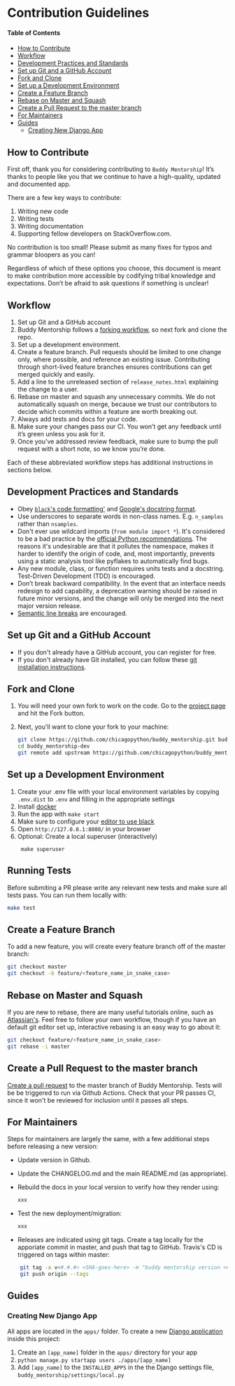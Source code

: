 # Contribution Guidelines

#### Table of Contents

<!-- TOC -->

- [How to Contribute](#how-to-contribute)
- [Workflow](#workflow)
- [Development Practices and Standards](#development-practices-and-standards)
- [Set up Git and a GitHub Account](#set-up-git-and-a-github-account)
- [Fork and Clone](#fork-and-clone)
- [Set up a Development Environment](#set-up-a-development-environment)
- [Create a Feature Branch](#create-a-feature-branch)
- [Rebase on Master and Squash](#rebase-on-master-and-squash)
- [Create a Pull Request to the master branch](#create-a-pull-request-to-the-master-branch)
- [For Maintainers](#for-maintainers)
- [Guides](#guides)
  - [Creating New Django App](#creating-new-django-app)

<!-- /TOC -->

## How to Contribute

First off, thank you for considering contributing to `Buddy Mentorship`!
It’s thanks to people like you that we continue to have a high-quality, updated and documented app.

There are a few key ways to contribute:

1. Writing new code
2. Writing tests
3. Writing documentation
4. Supporting fellow developers on StackOverflow.com.

No contribution is too small!
Please submit as many fixes for typos and grammar bloopers as you can!

Regardless of which of these options you choose,
this document is meant to make contribution more accessible by codifying tribal knowledge and expectations.
Don’t be afraid to ask questions if something is unclear!

## Workflow

1. Set up Git and a GitHub account
2. Buddy Mentorship follows a [forking workflow](https://www.atlassian.com/git/tutorials/comparing-workflows/forking-workflow), so next fork and clone the repo.
3. Set up a development environment.
4. Create a feature branch.
   Pull requests should be limited to one change only, where possible, and reference an existing issue.
   Contributing through short-lived feature branches ensures contributions can get merged quickly and easily.
5. Add a line to the unreleased section of `release_notes.html` explaining the change to a user.
6. Rebase on master and squash any unnecessary commits.
   We do not automatically squash on merge, because we trust our contributors to decide which commits within a feature are worth breaking out.
7. Always add tests and docs for your code.
8. Make sure your changes pass our CI.
   You won’t get any feedback until it’s green unless you ask for it.
9. Once you’ve addressed review feedback, make sure to bump the pull request with a short note, so we know you’re done.

Each of these abbreviated workflow steps has additional instructions in sections below.

## Development Practices and Standards

- Obey [`black`'s code formatting'](https://black.readthedocs.io/en/stable/the_black_code_style.html) and [Google's docstring format](https://sphinxcontrib-napoleon.readthedocs.io/en/latest/example_google.html).
- Use underscores to separate words in non-class names.
  E.g. `n_samples` rather than `nsamples`.
- Don't ever use wildcard imports (`from module import *`).
  It's considered to be a bad practice by the [official Python recommendations](https://docs.python.org/3/tutorial/modules.html#importing-from-a-package).
  The reasons it's undesirable are that it
  pollutes the namespace,
  makes it harder to identify the origin of code,
  and, most importantly, prevents using a static analysis tool like pyflakes to automatically find bugs.
- Any new module, class, or function requires units tests and a docstring.
  Test-Driven Development (TDD) is encouraged.
- Don’t break backward compatibility.
  In the event that an interface needs redesign to add capability,
  a deprecation warning should be raised in future minor versions,
  and the change will only be merged into the next major version release.
- [Semantic line breaks](https://sembr.org/) are encouraged.

## Set up Git and a GitHub Account

- If you don't already have a GitHub account, you can register for free.
- If you don't already have Git installed,
  you can follow these [git installation instructions](https://help.github.com/en/articles/set-up-git).

## Fork and Clone

1. You will need your own fork to work on the code. Go to the [project page](https://github.com/chicagopython/buddy_mentorship) and hit the Fork button.
2. Next, you'll want to clone your fork to your machine:

   ```bash
   git clone https://github.com/chicagopython/buddy_mentorship.git buddy_mentorship-dev
   cd buddy_mentorship-dev
   git remote add upstream https://github.com/chicagopython/buddy_mentorship.git
   ```

## Set up a Development Environment

1. Create your .env file with your local environment variables by copying `.env.dist` to `.env` and filling in the appropriate settings
2. Install [docker](https://docs.docker.com/get-docker/)
3. Run the app with `make start`
4. Make sure to configure your [editor to use black](https://github.com/psf/black#editor-integration)
5. Open `http://127.0.0.1:8000/` in your browser
6. Optional: Create a local superuser (interactively)
   ```
    make superuser
   ```

## Running Tests

Before submiting a PR please write any relevant new tests and make sure all tests pass. You can run them
locally with:
```bash
make test
```


## Create a Feature Branch

To add a new feature, you will create every feature branch off of the master branch:

```bash
git checkout master
git checkout -b feature/<feature_name_in_snake_case>
```

## Rebase on Master and Squash

If you are new to rebase, there are many useful tutorials online,
such as [Atlassian's](https://www.atlassian.com/git/tutorials/rewriting-history/git-rebase).
Feel free to follow your own workflow,
though if you have an default git editor set up,
interactive rebasing is an easy way to go about it:

```bash
git checkout feature/<feature_name_in_snake_case>
git rebase -i master
```

## Create a Pull Request to the master branch

[Create a pull request](https://help.github.com/en/articles/creating-a-pull-request-from-a-fork)
to the master branch of Buddy Mentorship.
Tests will be be triggered to run via Github Actions.
Check that your PR passes CI,
since it won't be reviewed for inclusion until it passes all steps.

## For Maintainers

Steps for maintainers are largely the same,
with a few additional steps before releasing a new version:

- Update version in Github.
- Update the CHANGELOG.md and the main README.md (as appropriate).
- Rebuild the docs in your local version to verify how they render using:

  ```bash
  xxx
  ```

- Test the new deployment/migration:

  ```bash
  xxx
  ```

- Releases are indicated using git tags.
  Create a tag locally for the apporiate commit in master, and push that tag to GitHub.
  Travis's CD is triggered on tags within master:

```bash
    git tag -a v<#.#.#> <SHA-goes-here> -m "buddy mentorship version <#.#.#>"
    git push origin --tags
```

## Guides

### Creating New Django App

All apps are located in the `apps/` folder. To create a new
[Django application](https://docs.djangoproject.com/en/3.0/ref/applications/)
inside this project:

1. Create an `[app_name]` folder in the `apps/` directory for your app
1. `python manage.py startapp users ./apps/[app_name]`
1. Add `[app_name]` to the `INSTALLED_APPS` in the the Django settings file,
   `buddy_mentorship/settings/local.py`
